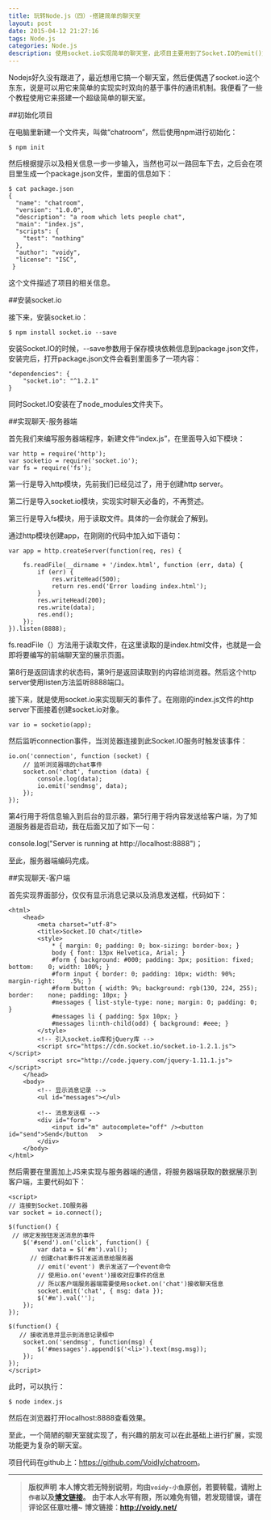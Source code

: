 ```yaml
---
title: 玩转Node.js（四）-搭建简单的聊天室
layout: post
date: 2015-04-12 21:27:16
tags: Node.js
categories: Node.js
description: 使用socket.io实现简单的聊天室，此项目主要用到了Socket.IO的emit()方法和on()方法，emit()方法用于创建和触发事件，on()方法用于监听事件。
---
```


Nodejs好久没有跟进了，最近想用它搞一个聊天室，然后便偶遇了socket.io这个东东，说是可以用它来简单的实现实时双向的基于事件的通讯机制。我便看了一些个教程使用它来搭建一个超级简单的聊天室。

##初始化项目

在电脑里新建一个文件夹，叫做“chatroom”，然后使用npm进行初始化：

	$ npm init	

然后根据提示以及相关信息一步一步输入，当然也可以一路回车下去，之后会在项目里生成一个package.json文件，里面的信息如下：

	$ cat package.json
	{
	  "name": "chatroom",
	  "version": "1.0.0",
	  "description": "a room which lets people chat",
	  "main": "index.js",
	  "scripts": {
	    "test": "nothing"
	  },
	  "author": "voidy",
	  "license": "ISC",
	 }

这个文件描述了项目的相关信息。

##安装socket.io

接下来，安装socket.io：

	$ npm install socket.io --save

安装Socket.IO的时候，--save参数用于保存模块依赖信息到package.json文件，安装完后，打开package.json文件会看到里面多了一项内容：

	"dependencies": {
	    "socket.io": "^1.2.1"
	}

同时Socket.IO安装在了node_modules文件夹下。

##实现聊天-服务器端

首先我们来编写服务器端程序，新建文件“index.js”，在里面导入如下模块：

	var http = require('http');           
	var socketio = require('socket.io');  
	var fs = require('fs'); 

第一行是导入http模块，先前我们已经见过了，用于创建http server。

第二行是导入socket.io模块，实现实时聊天必备的，不再赘述。

第三行是导入fs模块，用于读取文件。具体的一会你就会了解到。

通过http模块创建app，在刚刚的代码中加入如下语句：

	var app = http.createServer(function(req, res) {
	 
	    fs.readFile(__dirname + '/index.html', function (err, data) {
	        if (err) {
	            res.writeHead(500);
	            return res.end('Error loading index.html');
	        }
	        res.writeHead(200); 
	        res.write(data);   
	        res.end();
	    });
	}).listen(8888);

fs.readFile（）方法用于读取文件，在这里读取的是index.html文件，也就是一会即将要编写的前端聊天室的展示页面。

第8行是返回请求的状态码，第9行是返回读取到的内容给浏览器。然后这个http server使用listen方法监听8888端口。

接下来，就是使用socket.io来实现聊天的事件了。在刚刚的index.js文件的http server下面接着创建socket.io对象。

	var io = socketio(app);

然后监听connection事件，当浏览器连接到此Socket.IO服务时触发该事件：

	io.on('connection', function (socket) {
	    // 监听浏览器端的chat事件
	    socket.on('chat', function (data) {
	        console.log(data);
	        io.emit('sendmsg', data); 
	    });
	});

第4行用于将信息输入到后台的显示器，第5行用于将内容发送给客户端，为了知道服务器是否启动，我在后面又加了如下一句：

console.log("Server is running at http://localhost:8888")；

至此，服务器端编码完成。

##实现聊天-客户端

首先实现界面部分，仅仅有显示消息记录以及消息发送框，代码如下：

	<html>
	    <head>
	        <meta charset="utf-8">
	        <title>Socket.IO chat</title>
	        <style>
	            * { margin: 0; padding: 0; box-sizing: border-box; }
	            body { font: 13px Helvetica, Arial; }
	            #form { background: #000; padding: 3px; position: fixed; bottom: 	0; width: 100%; }
	            #form input { border: 0; padding: 10px; width: 90%; margin-right:	 .5%; }
	            #form button { width: 9%; background: rgb(130, 224, 255); border:	 none; padding: 10px; }
	            #messages { list-style-type: none; margin: 0; padding: 0; }
	            #messages li { padding: 5px 10px; }
	            #messages li:nth-child(odd) { background: #eee; }
	        </style>
	        <!-- 引入socket.io库和jQuery库 -->
	        <script src="https://cdn.socket.io/socket.io-1.2.1.js"></script>
	        <script src="http://code.jquery.com/jquery-1.11.1.js"></script>
	    </head>
	    <body>
	        <!-- 显示消息记录 -->
	        <ul id="messages"></ul>
	
	        <!-- 消息发送框 -->
	        <div id="form">
	            <input id="m" autocomplete="off" /><button id="send">Send</button	>
	        </div>
	    </body>
	</html>

然后需要在里面加上JS来实现与服务器端的通信，将服务器端获取的数据展示到客户端，主要代码如下：


	<script>
	// 连接到Socket.IO服务器
	var socket = io.connect();
	
	$(function() {
	 // 绑定发按钮发送消息的事件
	    $('#send').on('click', function() {
	        var data = $('#m').val();
	      // 创建chat事件并发送消息给服务器
	        // emit('event') 表示发送了一个event命令
	        // 使用io.on('event')接收对应事件的信息
	        // 所以客户端服务器端需要使用socket.on('chat')接收聊天信息
	        socket.emit('chat', { msg: data });
	        $('#m').val('');
	    });
	});
	
	$(function() {
	   // 接收消息并显示到消息记录框中
	    socket.on('sendmsg', function(msg) {
	        $('#messages').append($('<li>').text(msg.msg));
	    });
	});
	</script>

此时，可以执行：

	$ node index.js

然后在浏览器打开localhost:8888查看效果。

至此，一个简陋的聊天室就实现了，有兴趣的朋友可以在此基础上进行扩展，实现功能更为复杂的聊天室。

项目代码在github上：<https://github.com/Voidly/chatroom>。

---
> **版权声明**
> **本人博文若无特别说明，均由`voidy-小鱼`原创，若要转载，请附上`作者`以及[博文链接](http://voidy.net)。**
> **由于本人水平有限，所以难免有错，若发现错误，请在评论区任意吐槽~**
> **博文链接：<http://voidy.net/>**